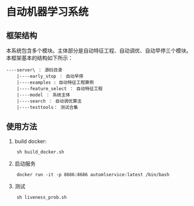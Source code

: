 <!--
 * @Descripttion: 
 * @version: 
 * @Author: feliciaren
 * @Date: 2020-05-19 19:31:34
 * @LastEditors: feliciaren
 * @LastEditTime: 2020-05-29 15:13:28
--> 


# 自动机器学习系统


## 框架结构

本系统包含多个模块。主体部分是自动特征工程、自动调优、自动早停三个模块。本框架基本的结构如下所示：

```
----server\ ： 源码目录
    |----early_stop ： 自动早停
    |----examples : 自动特征工程算例
    |----feature_select ： 自动特征工程
    |----model ： 系统主体
    |----search ： 自动调优算法
    |----testtools： 测试合集

```

## 使用方法

1. build docker:

```
    sh build_docker.sh

```

2. 启动服务

```
    docker run -it -p 8686:8686 automlservice:latest /bin/bash
```

3. 测试

```
    sh liveness_prob.sh
```
